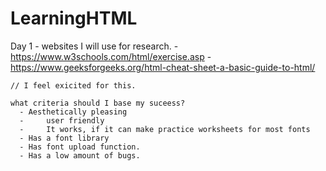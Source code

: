 # LearningHTML
Day 1 - websites I will use for research.
    - https://www.w3schools.com/html/exercise.asp
    - https://www.geeksforgeeks.org/html-cheat-sheet-a-basic-guide-to-html/
    
    // I feel exicited for this. 
    
    what criteria should I base my suceess?
      - Aesthetically pleasing
      - 	user friendly 
      - 	It works, if it can make practice worksheets for most fonts
      - Has a font library 
      - Has font upload function.
      - Has a low amount of bugs.
      
      
  
